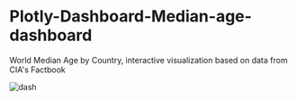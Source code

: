 # Plotly-Dashboard-Median-age-dashboard
World Median Age by Country, interactive visualization based on data from CIA's Factbook


![dash](https://user-images.githubusercontent.com/94288063/141783405-1b7570ba-78c3-40ce-92d4-c63d66b1977b.PNG)
